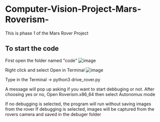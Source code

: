 # Computer-Vision-Project-Mars-Roverism-
This is phase 1 of the Mars Rover Project

## To start the code
First open the folder named "code"
![image](https://user-images.githubusercontent.com/101889904/206871996-0963cd96-bc62-4773-a864-c90aef0bc086.png)

Right click and select Open in Terminal
![image](https://user-images.githubusercontent.com/101889904/206872065-12254a8e-c6f4-463d-807a-74831d166b75.png)

Type in the Terminal -> python3 drive_rover.py

A message will pop up asking if you want to start debbuging or not.
After choosing yes or no, Open Roverism.x86_64 then select Autonomus mode

If no debugging is selected, the program will run without saving images from the rover
If debugging is selected, images will be captured from the rovers camera and saved in the debuger folder
